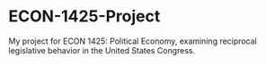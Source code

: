 # ECON-1425-Project
My project for ECON 1425: Political Economy, examining reciprocal legislative behavior in the United States Congress. 
